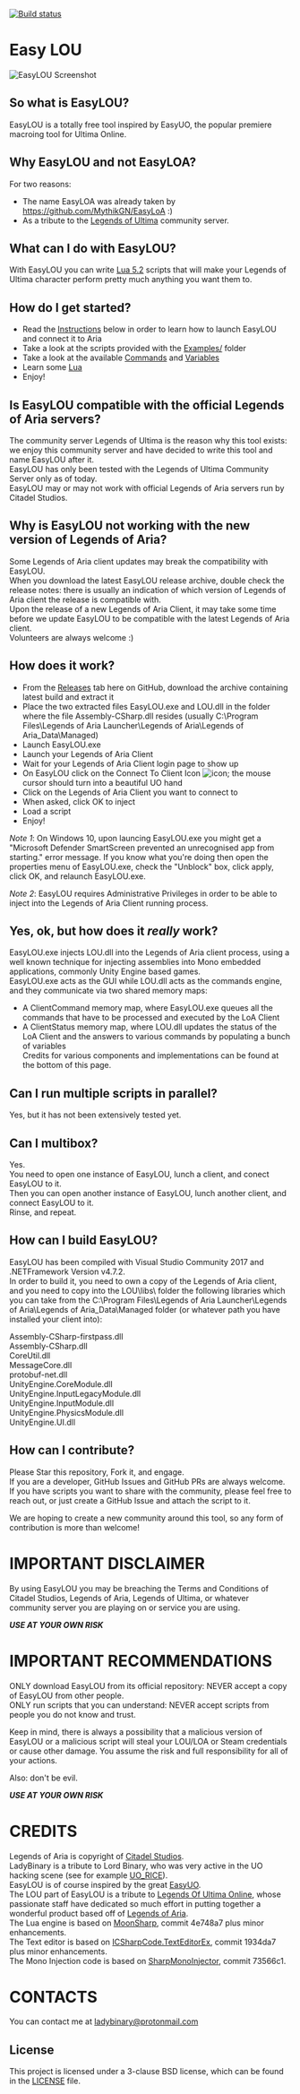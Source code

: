 [![Build status](https://ci.appveyor.com/api/projects/status/slacd3eo77qmy1fp/branch/master?svg=true)](https://ci.appveyor.com/project/Lady-Binary/easylou/branch/master)

# Easy LOU

![EasyLOU Screenshot](Screenshot.png?raw=true "EasyLOU Screenshot")

## So what is EasyLOU?

EasyLOU is a totally free tool inspired by EasyUO, the popular premiere macroing tool for Ultima Online. 

## Why EasyLOU and not EasyLOA?

For two reasons:  
- The name EasyLOA was already taken by https://github.com/MythikGN/EasyLoA :)
- As a tribute to the [Legends of Ultima](https://www.legendsofultima.online/) community server.    

## What can I do with EasyLOU?

With EasyLOU you can write [Lua 5.2](https://www.lua.org/manual/5.2/) scripts that will make your Legends of Ultima character perform pretty much anything you want them to.

## How do I get started?

- Read the [Instructions](#how-does-it-work) below in order to learn how to launch EasyLOU and connect it to Aria
- Take a look at the scripts provided with the [Examples/](Examples/) folder
- Take a look at the available [Commands](COMMANDS.md) and [Variables](VARIABLES.md)
- Learn some [Lua](https://www.lua.org/manual/5.2/)
- Enjoy!

## Is EasyLOU compatible with the official Legends of Aria servers?

The community server Legends of Ultima is the reason why this tool exists: we enjoy this community server and have decided to write this tool and name EasyLOU after it.  
EasyLOU has only been tested with the Legends of Ultima Community Server only as of today.  
EasyLOU may or may not work with official Legends of Aria servers run by Citadel Studios.  

## Why is EasyLOU not working with the new version of Legends of Aria?

Some Legends of Aria client updates may break the compatibility with EasyLOU.  
When you download the latest EasyLOU release archive, double check the release notes: there is usually an indication of which version of Legends of Aria client the release is compatible with.  
Upon the release of a new Legends of Aria Client, it may take some time before we update EasyLOU to be compatible with the latest Legends of Aria client.  
Volunteers are always welcome :)

## How does it work?

- From the [Releases](https://github.com/Lady-Binary/EasyLOU/releases) tab here on GitHub, download the archive containing latest build and extract it
- Place the two extracted files EasyLOU.exe and LOU.dll in the folder where the file Assembly-CSharp.dll resides (usually C:\Program Files\Legends of Aria Launcher\Legends of Aria\Legends of Aria_Data\Managed)
- Launch EasyLOU.exe
- Launch your Legends of Aria Client
- Wait for your Legends of Aria Client login page to show up
- On EasyLOU click on the Connect To Client Icon ![icon](EasyLOU/icons/uo.ico?raw=true "Connect to Client Icon"); the mouse cursor should turn into a beautiful UO hand
- Click on the Legends of Aria Client you want to connect to
- When asked, click OK to inject
- Load a script
- Enjoy!

*Note 1*: On Windows 10, upon launcing EasyLOU.exe you might get a "Microsoft Defender SmartScreen prevented an unrecognised app from starting." error message. If you know what you're doing then open the properties menu of EasyLOU.exe, check the "Unblock" box, click apply, click OK, and relaunch EasyLOU.exe.  

*Note 2*: EasyLOU requires Administrative Privileges in order to be able to inject into the Legends of Aria Client running process.  

## Yes, ok, but how does it *really* work?

EasyLOU.exe injects LOU.dll into the Legends of Aria client process, using a well known technique for injecting assemblies into Mono embedded applications, commonly Unity Engine based games.  
EasyLOU.exe acts as the GUI while LOU.dll acts as the commands engine, and they communicate via two shared memory maps:  
- A ClientCommand memory map, where EasyLOU.exe queues all the commands that have to be processed and executed by the LoA Client
- A ClientStatus memory map, where LOU.dll updates the status of the LoA Client and the answers to various commands by populating a bunch of variables  
Credits for various components and implementations can be found at the bottom of this page.  

## Can I run multiple scripts in parallel?

Yes, but it has not been extensively tested yet.

## Can I multibox?

Yes.  
You need to open one instance of EasyLOU, lunch a client, and conect EasyLOU to it.  
Then you can open another instance of EasyLOU, lunch another client, and connect EasyLOU to it.  
Rinse, and repeat.  

## How can I build EasyLOU?

EasyLOU has been compiled with Visual Studio Community 2017 and .NETFramework Version v4.7.2.  
In order to build it, you need to own a copy of the Legends of Aria client, and you need to copy into the LOU\libs\ folder the following libraries which you can take from the C:\Program Files\Legends of Aria Launcher\Legends of Aria\Legends of Aria_Data\Managed folder (or whatever path you have installed your client into):

Assembly-CSharp-firstpass.dll  
Assembly-CSharp.dll  
CoreUtil.dll  
MessageCore.dll  
protobuf-net.dll  
UnityEngine.CoreModule.dll  
UnityEngine.InputLegacyModule.dll  
UnityEngine.InputModule.dll  
UnityEngine.PhysicsModule.dll  
UnityEngine.UI.dll  

## How can I contribute?

Please Star this repository, Fork it, and engage.  
If you are a developer, GitHub Issues and GitHub PRs are always welcome.  
If you have scripts you want to share with the community, please feel free to reach out, or just create a GitHub Issue and attach the script to it.  

We are hoping to create a new community around this tool, so any form of contribution is more than welcome!

# IMPORTANT DISCLAIMER

By using EasyLOU you may be breaching the Terms and Conditions of Citadel Studios, Legends of Aria, Legends of Ultima, or whatever community server you are playing on or service you are using.

***USE AT YOUR OWN RISK***

# IMPORTANT RECOMMENDATIONS

ONLY download EasyLOU from its official repository: NEVER accept a copy of EasyLOU from other people.  
ONLY run scripts that you can understand: NEVER accept scripts from people you do not know and trust.  

Keep in mind, there is always a possibility that a malicious version of EasyLOU or a malicious script will steal your LOU/LOA or Steam credentials or cause other damage. You assume the risk and full responsibility for all of your actions.  

Also: don't be evil.

***USE AT YOUR OWN RISK***

# CREDITS

Legends of Aria is copyright of [Citadel Studios](https://citadelstudios.net/).  
LadyBinary is a tribute to Lord Binary, who was very active in the UO hacking scene (see for example [UO_RICE](https://github.com/necr0potenc3/UO_RICE)).  
EasyLOU is of course inspired by the great [EasyUO](http://www.easyuo.com/).  
The LOU part of EasyLOU is a tribute to [Legends Of Ultima Online](https://www.legendsofultima.online/), whose passionate staff have dedicated so much effort in putting together a wonderful product based off of [Legends of Aria](https://www.legendsofaria.com/).  
The Lua engine is based on [MoonSharp](https://github.com/moonsharp-devs/moonsharp/), commit 4e748a7 plus minor enhancements.  
The Text editor is based on [ICSharpCode.TextEditorEx](https://github.com/StefH/ICSharpCode.TextEditorEx), commit 1934da7 plus minor enhancements.  
The Mono Injection code is based on [SharpMonoInjector](https://github.com/warbler/SharpMonoInjector), commit 73566c1.  

# CONTACTS

You can contact me at ladybinary@protonmail.com

License
-------

This project is licensed under a 3-clause BSD license, which can be found in the [LICENSE](LICENSE) file.  

